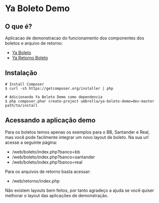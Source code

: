 Ya Boleto Demo
==============

O que é?
---
Aplicacao de demonstracao do funcionamento dos componentes dos boletos e arquivo de retorno:

* [Ya Boleto](https://github.com/umbrellaTech/ya-boleto-php)
* [Ya Retorno Boleto](https://github.com/umbrellaTech/ya-retorno-boleto)

Instalação
----------

```shell
# Install Composer
$ curl -sS https://getcomposer.org/installer | php

# Adicionando Ya Boleto Demo como dependencia
$ php composer.phar create-project umbrella/ya-boleto-demo=dev-master path/to/install
``` 

Acessando a aplicação demo
----------

Para os boletos temos apenas os exemplos para o BB, Santander e Real, mas você pode facilmente integrar um novo layout de boleto.
Na sua url acesse a seguinte página:

* /web/boleto/index.php?banco=bb
* /web/boleto/index.php?banco=santander
* /web/boleto/index.php?banco=real

Para os arquivos de retorno basta acessar:

* /web/retorno/index.php

Não existem layouts bem feitos, por tanto agradeço a ajuda se você quiser melhorar o layout das aplicações de demonstração.
